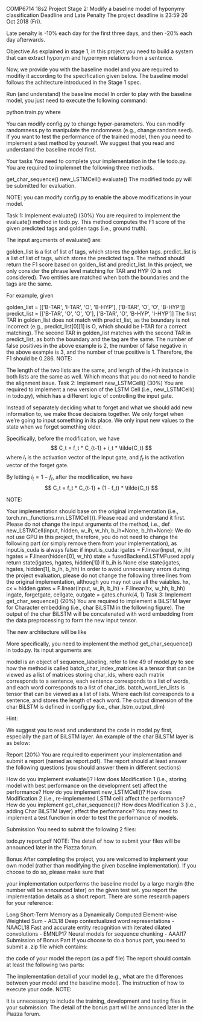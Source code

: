 
COMP6714 18s2 Project
Stage 2: Modify a baseline model of hyponymy classification
Deadline and Late Penalty
The project deadline is 23:59 26 Oct 2018 (Fri).

Late penalty is -10% each day for the first three days, and then -20% each day afterwards.

Objective
As explained in stage 1, in this project you need to build a system that can extract hyponym and hypernym relations from a sentence.

Now, we provide you with the baseline model and you are required to modifiy it according to the specification given below. The baseline model follows the achitecture introduced in the Stage 1 spec.

Run (and understand) the baseline model
In order to play with the baseline model, you just need to execute the following command:

python train.py
where

You can modify config.py to change hyper-parameters.
You can modify randomness.py to manipulate the randomness (e.g., change random seed).
If you want to test the performance of the trained model, then you need to implement a test method by yourself.
We suggest that you read and understand the baseline model first.

Your tasks
You need to complete your implementation in the file todo.py. You are required to implemnet the following three methods.

get_char_sequence()
new_LSTMCell()
evaluate()
The modified todo.py will be submitted for evaluation.

NOTE: you can modify config.py to enable the above modifications in your model.

Task 1: Implement evaluate() (30%)
You are required to implement the evaluate() method in todo.py. This method computes the F1 score of the given predicted tags and golden tags (i.e., ground truth).

The input arguments of evaluate() are:

golden_list is a list of list of tags, which stores the golden tags.
predict_list is a list of list of tags, which stores the predicted tags.
The method should return the F1 score based on golden_list and predict_list. In this project, we only consider the phrase level matching for TAR and HYP (O is not considered). Two entities are matched when both the boundaries and the tags are the same.

For example, given

golden_list = [['B-TAR', 'I-TAR', 'O', 'B-HYP'], ['B-TAR', 'O', 'O', 'B-HYP']]
predict_list = [['B-TAR', 'O', 'O', 'O'], ['B-TAR', 'O', 'B-HYP', 'I-HYP']]
The first TAR in golden_list does not match with predict_list, as the boundary is not incorrect (e.g., predict_list[0][1] is O, which should be I-TAR for a correct matching).
The second TAR in golden_list matches with the second TAR in predict_list, as both the boundary and the tag are the same.
The number of false positives in the above example is 2, the number of false negative in the above example is 3, and the number of true positive is 1. Therefore, the F1 should be 0.286.
NOTE:

The length of the two lists are the same, and length of the $i$-th instance in both lists are the same as well. Which means that you do not need to handle the alignment issue.
Task 2: Implement new_LSTMCell() (30%)
You are required to implement a new version of the LSTM Cell (i.e., new_LSTMCell() in todo.py), which has a different logic of controlling the input gate.

Instead of separately deciding what to forget and what we should add new information to, we make those decisions together. We only forget when we’re going to input something in its place. We only input new values to the state when we forget something older.

Specifically, before the modification, we have $$
C_t = f_t * C_{t-1} + i_t * \tilde{C_t}
$$ where $i_t$ is the activation vector of the input gate, and $f_t$ is the activation vector of the forget gate.

By letting $i_t = 1 - f_t$, after the modification, we have $$
C_t = f_t * C_{t-1} + (1 - f_t) * \tilde{C_t}
$$

NOTE:

Your implementation should base on the original implementation (i.e., torch.nn._functions.rnn.LSTMCell()). Please read and understand it first.
Please do not change the input arguments of the method, i.e.,
  def new_LSTMCell(input, hidden, w_ih, w_hh, b_ih=None, b_hh=None):
We do not use GPU in this project, therefore, you do not need to change the following part (or simply remove them from your implementation), as input.is_cuda is always false:
  if input.is_cuda:
      igates = F.linear(input, w_ih)
      hgates = F.linear(hidden[0], w_hh)
      state = fusedBackend.LSTMFused.apply
      return state(igates, hgates, hidden[1]) if b_ih is None else state(igates, hgates, hidden[1], b_ih, b_hh)
In order to avoid unnecessary errors during the project evaluation, please do not change the following three lines from the original implementation, although you may not use all the vaiables.
hx, cx = hidden
gates = F.linear(input, w_ih, b_ih) + F.linear(hx, w_hh, b_hh)
ingate, forgetgate, cellgate, outgate = gates.chunk(4, 1)
Task 3: Implement get_char_sequence() (20%)
You are required to implement a BiLSTM layer for Character embedding (i.e., char BiLSTM in the following figure). The output of the char BiLSTM will be concatenated with word embedding from the data preprocessing to form the new input tensor.

The new architecture will be like



More specifically, you need to implement the method get_char_sequence() in todo.py.
Its input arguments are:

model is an object of sequence_labeling, refer to line 49 of model.py to see how the method is called
batch_char_index_matrices is a tensor that can be viewed as a list of matrices storing char_ids, where each matrix corresponds to a sentence, each sentence corresponds to a list of words, and each word corresponds to a list of char_ids.
batch_word_len_lists is tensor that can be viewed as a list of lists. Where each list corresponds to a sentence, and stores the length of each word.
The output dimension of the char BiLSTM is defined in config.py (i.e., char_lstm_output_dim)

Hint:

We suggest you to read and understand the code in model.py first, especially the part of BiLSTM layer.
An example of the char BiLSTM layer is as below: 

Report (20%)
You are required to experiment your implementation and submit a report (named as report.pdf). The report should at least answer the following questions (you should answer them in different sections)

How do you implement evaluate()?
How does Modification 1 (i.e., storing model with best performance on the development set) affect the performance?
How do you implement new_LSTMCell()?
How does Modification 2 (i.e., re-implemented LSTM cell) affect the performance?
How do you implement get_char_sequence()?
How does Modification 3 (i.e., adding Char BiLSTM layer) affect the performance?
You may need to implement a test function in order to test the performance of models.

Submission
You need to submit the following 2 files:

todo.py
report.pdf
NOTE: The detail of how to submit your files will be announced later in the Piazza forum.

Bonus
After completing the project, you are welcomed to implement your own model (rather than modifying the given baseline implementation). If you choose to do so, please make sure that

your implementation outperforms the baseline model by a large margin (the number will be announced later) on the given test set.
you report the implementation details as a short report.
There are some research papers for your reference:

Long Short-Term Memory as a Dynamically Computed Element-wise Weighted Sum - ACL18
Deep contextualized word representations - NAACL18
Fast and accurate entity recognition with iterated dilated convolutions - EMNLP17
Neural models for sequence chunking - AAAI17
Submission of Bonus Part
If you choose to do a bonus part, you need to submit a .zip file which contains:

the code of your model
the report (as a pdf file)
The report should contain at least the following two parts:

The implementation detail of your model (e.g., what are the differences between your model and the baseline model).
The instruction of how to execute your code.
NOTE:

It is unnecessary to include the training, development and testing files in your submission.
The detail of the bonus part will be announced later in the Piazza forum.
